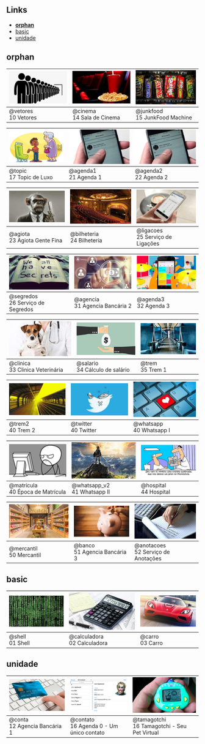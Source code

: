 
## Links
- [__orphan__](#__orphan__)
- [basic](#basic)
- [unidade](#unidade)

## __orphan__

[![](base/.thumb/vetores/Readme.jpg)](base/vetores/Readme.md#10-vetores)|[![](base/.thumb/cinema/Readme.jpg)](base/cinema/Readme.md#14-sala-de-cinema)|[![](base/.thumb/junkfood/Readme.jpg)](base/junkfood/Readme.md#15-junkfood-machine)
-|-|-
@vetores<br>10 Vetores|@cinema<br>14 Sala de Cinema|@junkfood<br>15 JunkFood Machine


[![](base/.thumb/topic/Readme.jpg)](base/topic/Readme.md#17-topic-de-luxo)|[![](base/.thumb/agenda1/Readme.jpg)](base/agenda1/Readme.md#21-agenda-1-composição-ordenação-lote-crud)|[![](base/.thumb/agenda2/Readme.jpg)](base/agenda2/Readme.md#22-agenda-2-composição-mapas-excessões-ordenação-favoritos)
-|-|-
@topic<br>17 Topic de Luxo|@agenda1<br>21 Agenda 1|@agenda2<br>22 Agenda 2


[![](base/.thumb/agiota/Readme.jpg)](base/agiota/Readme.md#23-agiota-gente-fina-arrays-mapas-crud)|[![](base/.thumb/bilheteria/Readme.jpg)](base/bilheteria/Readme.md#24-bilheteria-agregação-manager-template)|[![](base/.thumb/ligacoes/Readme.jpg)](base/ligacoes/Readme.md#25-serviço-de-ligações-agregação-repositório-observer)
-|-|-
@agiota<br>23 Agiota Gente Fina|@bilheteria<br>24 Bilheteria|@ligacoes<br>25 Serviço de Ligações


[![](base/.thumb/segredos/Readme.jpg)](base/segredos/Readme.md#26-serviço-de-segredos-composição-login-ordenação)|[![](base/.thumb/agencia/Readme.jpg)](base/agencia/Readme.md#31-agencia-bancária-2-heranca)|[![](base/.thumb/agenda3/Readme.jpg)](base/agenda3/Readme.md#32-agenda-3-agregação-manager-template-herança)
-|-|-
@segredos<br>26 Serviço de Segredos|@agencia<br>31 Agencia Bancária 2|@agenda3<br>32 Agenda 3


[![](base/.thumb/clinica/Readme.jpg)](base/clinica/Readme.md#33-clinica-veterinária-agregação-manager-template)|[![](base/.thumb/salario/Readme.jpg)](base/salario/Readme.md#34-cálculo-de-salário-agregação-repositório-template-herança)|[![](base/.thumb/trem/Readme.jpg)](base/trem/Readme.md#35-trem-1-null-delegação)
-|-|-
@clinica<br>33 Clinica Veterinária|@salario<br>34 Cálculo de salário|@trem<br>35 Trem 1


[![](base/.thumb/trem2/Readme.jpg)](base/trem2/Readme.md#40-trem-2)|[![](base/.thumb/twitter/Readme.jpg)](base/twitter/Readme.md#40-twitter)|[![](base/.thumb/whatsapp/Readme.jpg)](base/whatsapp/Readme.md#40-whatsapp-i)
-|-|-
@trem2<br>40 Trem 2|@twitter<br>40 Twitter|@whatsapp<br>40 Whatsapp I


[![](base/.thumb/matricula/Readme.jpg)](base/matricula/Readme.md#40-época-de-matrícula)|[![](base/.thumb/whatsapp_v2/Readme.jpg)](base/whatsapp_v2/Readme.md#41-whatsapp-ii)|[![](base/.thumb/hospital/Readme.jpg)](base/hospital/Readme.md#44-hospital-nxn-repositorios)
-|-|-
@matricula<br>40 Época de Matrícula|@whatsapp_v2<br>41 Whatsapp II|@hospital<br>44 Hospital


[![](base/.thumb/mercantil/Readme.jpg)](base/mercantil/Readme.md#50-mercantil-interfaces-composite-decorator)|[![](base/.thumb/banco/Readme.jpg)](base/banco/Readme.md#51-agencia-bancária-3-composição-login-excessões)|[![](base/.thumb/anotacoes/Readme.jpg)](base/anotacoes/Readme.md#52-serviço-de-anotações-composição-login-ordenação)
-|-|-
@mercantil<br>50 Mercantil|@banco<br>51 Agencia Bancária 3|@anotacoes<br>52 Serviço de Anotações



## basic

[![](base/.thumb/shell/Readme.jpg)](base/shell/Readme.md#basic-01-shell)|[![](base/.thumb/calculadora/Readme.jpg)](base/calculadora/Readme.md#basic-02-calculadora)|[![](base/.thumb/carro/Readme.jpg)](base/carro/Readme.md#basic-03-carro)
-|-|-
@shell<br>01 Shell|@calculadora<br>02 Calculadora|@carro<br>03 Carro



## unidade

[![](base/.thumb/conta/Readme.jpg)](base/conta/Readme.md#unidade-12-agencia-bancária-1)|[![](base/.thumb/contato/Readme.jpg)](base/contato/Readme.md#unidade-16-agenda-0---um-único-contato)|[![](base/.thumb/tamagotchi/Readme.jpg)](base/tamagotchi/Readme.md#unidade-16-tamagotchi---seu-pet-virtual)
-|-|-
@conta<br>12 Agencia Bancária 1|@contato<br>16 Agenda 0 - Um único contato|@tamagotchi<br>16 Tamagotchi - Seu Pet Virtual


